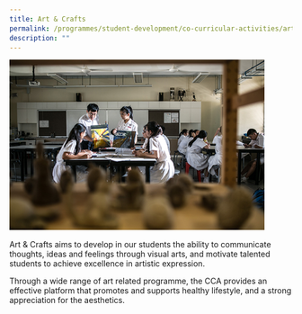 ```yaml
---
title: Art & Crafts
permalink: /programmes/student-development/co-curricular-activities/art-club/
description: ""
---
```


<style>  
img {  
  display: block;  
  margin-left: auto;  
  margin-right: auto;  
}  
</style>  
<body><img src="/images/CCA-Art-Club.jpeg" alt="Art & Crafts
" style="width:90%;">  
  
</body>

Art & Crafts aims to develop in our students the ability to communicate thoughts, ideas and feelings through visual arts, and motivate talented students to achieve excellence in artistic expression.

Through a wide range of art related programme, the CCA provides an effective platform that promotes and supports healthy lifestyle, and a strong appreciation for the aesthetics.